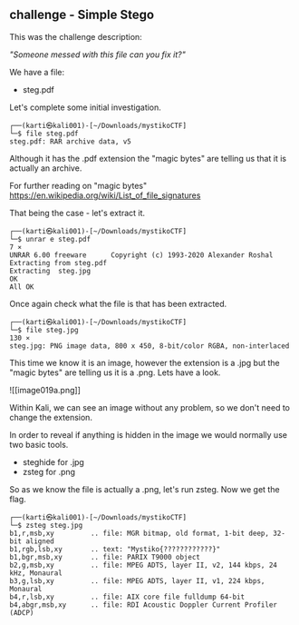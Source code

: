 ## challenge - Simple Stego

This was the challenge description:

*"Someone messed with this file can you fix it?"*

We have a file:
- steg.pdf

Let's complete some initial investigation.

```shell
┌──(karti㉿kali001)-[~/Downloads/mystikoCTF]
└─$ file steg.pdf                                                 
steg.pdf: RAR archive data, v5
```

Although it has the .pdf extension the "magic bytes" are telling us that it is actually an archive. 

For further reading on "magic bytes"
https://en.wikipedia.org/wiki/List_of_file_signatures

That being the case - let's extract it.

```shell
┌──(karti㉿kali001)-[~/Downloads/mystikoCTF]
└─$ unrar e steg.pdf                                                                             7 ⨯
UNRAR 6.00 freeware      Copyright (c) 1993-2020 Alexander Roshal
Extracting from steg.pdf
Extracting  steg.jpg                                                  OK 
All OK
```

Once again check what the file is that has been extracted.

```shell
┌──(karti㉿kali001)-[~/Downloads/mystikoCTF]
└─$ file steg.jpg                                                                              130 ⨯
steg.jpg: PNG image data, 800 x 450, 8-bit/color RGBA, non-interlaced
```

This time we know it is an image, however the extension is a .jpg but the "magic bytes" are telling us it is a .png. Lets have a look.

![[image019a.png]]

Within Kali, we can see an image without any problem, so we don't need to change the extension.

In order to reveal if anything is hidden in the image we would normally use two basic tools.
- steghide for .jpg
- zsteg for .png

So as we know the file is actually a .png, let's run zsteg. Now we get the flag.

```shell
┌──(karti㉿kali001)-[~/Downloads/mystikoCTF]
└─$ zsteg steg.jpg 
b1,r,msb,xy         .. file: MGR bitmap, old format, 1-bit deep, 32-bit aligned
b1,rgb,lsb,xy       .. text: "Mystiko{????????????}"
b1,bgr,msb,xy       .. file: PARIX T9000 object
b2,g,msb,xy         .. file: MPEG ADTS, layer II, v2, 144 kbps, 24 kHz, Monaural
b3,g,lsb,xy         .. file: MPEG ADTS, layer II, v1, 224 kbps, Monaural
b4,r,lsb,xy         .. file: AIX core file fulldump 64-bit
b4,abgr,msb,xy      .. file: RDI Acoustic Doppler Current Profiler (ADCP)
```
